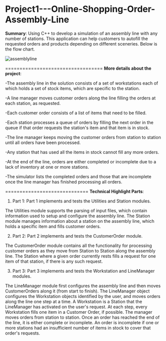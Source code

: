 # Project1---Online-Shopping-Order-Assembly-Line
**Summary**: Using C++ to develop a simulation of an assembly line with any number of stations. This application can help customers to autofill the requested orders and products depending on different sceneries. Below is the flow chart. 

![assemblyline](https://user-images.githubusercontent.com/97316979/211911917-ab84ff79-fdd4-4af5-9c13-056dfb72dae5.jpg)

==================================
**More details about the project**:

-The assembly line in the solution consists of a set of workstations each of which holds a set of stock items, which are specific to the station. 

-A line manager moves customer orders along the line filling the orders at each station, as requested. 

-Each customer order consists of a list of items that need to be filled. 

-Each station processes a queue of orders by filling the next order in the queue if that order requests the station's item and that item is in stock. 

-The line manager keeps moving the customer orders from station to station until all orders have been processed. 

-Any station that has used all the items in stock cannot fill any more orders. 

-At the end of the line, orders are either completed or incomplete due to a lack of inventory at one or more stations. 

-The simulator lists the completed orders and those that are incomplete once the line manager has finished processing all orders.


=============================
**Technical Highlight Parts**:

1. Part 1:
Part 1 implements and tests the Utilities and Station modules.

The Utilities module supports the parsing of input files, which contain information used to setup and configure the assembly line.
The Station module manages information about a station on the assembly line, which holds a specific item and fills customer orders.

2.  Part 2:
Part 2 implements and tests the CustomerOrder module.

The CustomerOrder module contains all the functionality for processing customer orders as they move from Station to Station along the assembly line. The Station where a given order currently rests fills a request for one item of that station, if there is any such request.
  
3. Part 3:
Part 3 implements and tests the Workstation and LineManager modules.

The LineManager module first configures the assembly line and then moves CustomerOrders along it (from start to finish). The LineManager object configures the Workstation objects identified by the user, and moves orders along the line one step at a time. A Workstation is a Station that the LineManager has activated on the user's request. At each step, every Workstation fills one item in a Customer Order, if possible. The manager moves orders from station to station. Once an order has reached the end of the line, it is either complete or incomplete. An order is incomplete if one or more stations had an insufficient number of items in stock to cover that order's requests.  

